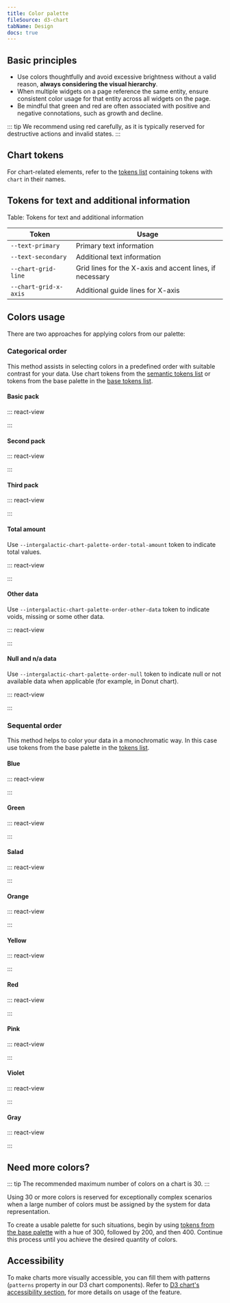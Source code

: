 ```yaml
---
title: Color palette
fileSource: d3-chart
tabName: Design
docs: true
---
```


## Basic principles

- Use colors thoughtfully and avoid excessive brightness without a valid reason, **always considering the visual hierarchy**.
- When multiple widgets on a page reference the same entity, ensure consistent color usage for that entity across all widgets on the page.
- Be mindful that green and red are often associated with positive and negative connotations, such as growth and decline.

::: tip
We recommend using red carefully, as it is typically reserved for destructive actions and invalid states.
:::

## Chart tokens

For chart-related elements, refer to the [tokens list](/style/design-tokens/design-tokens#semantic_tokens) containing tokens with `chart` in their names.

## Tokens for text and additional information

Table: Tokens for text and additional information

| Token                 | Usage                                                    |
| --------------------- | -------------------------------------------------------- |
| `--text-primary`      | Primary text information                                 |
| `--text-secondary`    | Additional text information                              |
| `--chart-grid-line`   | Grid lines for the X-axis and accent lines, if necessary |
| `--chart-grid-x-axis` | Additional guide lines for X-axis                        |

## Colors usage

There are two approaches for applying colors from our palette:

### Categorical order

This method assists in selecting colors in a predefined order with suitable contrast for your data. Use chart tokens from the [semantic tokens list](/style/design-tokens/design-tokens#semantic_tokens) or tokens from the base palette in the [base tokens list](/style/design-tokens/design-tokens#base_tokens_palette).

#### Basic pack

::: react-view

<script lang="tsx">
import React from 'react';
import Color from '@components/Color';

const colors = [
    '--intergalactic-chart-palette-order-1',
    '--intergalactic-chart-palette-order-2',
    '--intergalactic-chart-palette-order-3',
    '--intergalactic-chart-palette-order-4',
    '--intergalactic-chart-palette-order-5',
    '--intergalactic-chart-palette-order-6',
    '--intergalactic-chart-palette-order-7',
    '--intergalactic-chart-palette-order-8',
  ] // basicPack


const App = function (props) {
  return (
    <div style={{ marginBottom: 32 }}>
      {colors.map((colorName, i) => {
        return (
          <Color
            key={i}
            style={{ margin: 4, width: 48, height: 48, borderRadius: 6 }}
            name={colorName}
          />
        );
      })}
    </div>
  );
}
</script>

:::

#### Second pack

::: react-view

<script lang="tsx">
import React from 'react';
import Color from '@components/Color';

const colors = [
    '--intergalactic-chart-palette-order-9',
    '--intergalactic-chart-palette-order-10',
    '--intergalactic-chart-palette-order-11',
    '--intergalactic-chart-palette-order-12',
    '--intergalactic-chart-palette-order-13',
    '--intergalactic-chart-palette-order-14',
    '--intergalactic-chart-palette-order-15',
    '--intergalactic-chart-palette-order-16',
  ] // secondPack

const App = function (props) {
  return (
    <div style={{ marginBottom: 32 }}>
      {colors.map((colorName, i) => {
        return (
          <Color
            key={i}
            style={{ margin: 4, width: 48, height: 48, borderRadius: 6 }}
            name={colorName}
          />
        );
      })}
    </div>
  );
}
</script>

:::

#### Third pack

::: react-view

<script lang="tsx">
import React from 'react';
import Color from '@components/Color';

const colors = [
    '--intergalactic-chart-palette-order-17',
    '--intergalactic-chart-palette-order-18',
    '--intergalactic-chart-palette-order-19',
    '--intergalactic-chart-palette-order-20',
    '--intergalactic-chart-palette-order-21',
    '--intergalactic-chart-palette-order-22',
    '--intergalactic-chart-palette-order-23',
    '--intergalactic-chart-palette-order-24',
  ] // thirdPack

const App = function (props) {
  return (
    <div style={{ marginBottom: 32 }}>
      {colors.map((colorName, i) => {
        return (
          <Color
            key={i}
            style={{ margin: 4, width: 48, height: 48, borderRadius: 6 }}
            name={colorName}
          />
        );
      })}
    </div>
  );
}
</script>

:::

#### Total amount

Use `--intergalactic-chart-palette-order-total-amount` token to indicate total values.

::: react-view

<script lang="tsx">
import React from 'react';
import Color from '@components/Color';

const colors = ['--intergalactic-chart-palette-order-total-amount'] // totalAmount

const App = function (props) {
  return (
    <div style={{ marginBottom: 32 }}>
      {colors.map((colorName, i) => {
        return (
          <Color
            key={i}
            style={{ margin: 4, width: 48, height: 48, borderRadius: 6 }}
            name={colorName}
          />
        );
      })}
    </div>
  );
}
</script>

:::

#### Other data

Use `--intergalactic-chart-palette-order-other-data` token to indicate voids, missing or some other data.

::: react-view

<script lang="tsx">
import React from 'react';
import Color from '@components/Color';

const colors = ['--intergalactic-chart-palette-order-other-data'] // otherData

const App = function (props) {
  return (
    <div style={{ marginBottom: 32 }}>
      {colors.map((colorName, i) => {
        return (
          <Color
            key={i}
            style={{ margin: 4, width: 48, height: 48, borderRadius: 6 }}
            name={colorName}
          />
        );
      })}
    </div>
  );
}
</script>

:::

#### Null and n/a data

Use `--intergalactic-chart-palette-order-null` token to indicate null or not available data when applicable (for example, in Donut chart).

::: react-view

<script lang="tsx">
import React from 'react';
import Color from '@components/Color';

const colors = ['--intergalactic-chart-palette-order-null'] // nullData

const App = function (props) {
  return (
    <div style={{ marginBottom: 32 }}>
      {colors.map((colorName, i) => {
        return (
          <Color
            key={i}
            style={{ margin: 4, width: 48, height: 48, borderRadius: 6 }}
            name={colorName}
          />
        );
      })}
    </div>
  );
}
</script>

:::

### Sequental order

This method helps to color your data in a monochromatic way. In this case use tokens from the base palette in the [tokens list](/style/design-tokens/design-tokens#base).

#### Blue

::: react-view

<script lang="tsx">
import React from 'react';
import Color from '@components/Color';

const colors = ['--blue-100', '--blue-200', '--blue-300', '--blue-400', '--blue-500'] // blue

const App = function (props) {
  return (
    <div style={{ marginBottom: 32 }}>
      {colors.map((colorName, i) => {
        return (
          <Color
            key={i}
            style={{ margin: 4, width: 48, height: 48, borderRadius: 6 }}
            name={colorName}
          />
        );
      })}
    </div>
  );
}
</script>

:::

#### Green

::: react-view

<script lang="tsx">
import React from 'react';
import Color from '@components/Color';

const colors = ['--green-100', '--green-200', '--green-300', '--green-400', '--green-500'] // green

const App = function (props) {
  return (
    <div style={{ marginBottom: 32 }}>
      {colors.map((colorName, i) => {
        return (
          <Color
            key={i}
            style={{ margin: 4, width: 48, height: 48, borderRadius: 6 }}
            name={colorName}
          />
        );
      })}
    </div>
  );
}
</script>

:::

#### Salad

::: react-view

<script lang="tsx">
import React from 'react';
import Color from '@components/Color';

const colors = ['--salad-100', '--salad-200', '--salad-300', '--salad-400', '--salad-500'] // salad

const App = function (props) {
  return (
    <div style={{ marginBottom: 32 }}>
      {colors.map((colorName, i) => {
        return (
          <Color
            key={i}
            style={{ margin: 4, width: 48, height: 48, borderRadius: 6 }}
            name={colorName}
          />
        );
      })}
    </div>
  );
}
</script>

:::

#### Orange

::: react-view

<script lang="tsx">
import React from 'react';
import Color from '@components/Color';

const colors = ['--orange-100', '--orange-200', '--orange-300', '--orange-400', '--orange-500'] // orange

const App = function (props) {
  return (
    <div style={{ marginBottom: 32 }}>
      {colors.map((colorName, i) => {
        return (
          <Color
            key={i}
            style={{ margin: 4, width: 48, height: 48, borderRadius: 6 }}
            name={colorName}
          />
        );
      })}
    </div>
  );
}
</script>

:::

#### Yellow

::: react-view

<script lang="tsx">
import React from 'react';
import Color from '@components/Color';

const colors = ['--yellow-100', '--yellow-200', '--yellow-300', '--yellow-400', '--yellow-500'] // yellow

const App = function (props) {
  return (
    <div style={{ marginBottom: 32 }}>
      {colors.map((colorName, i) => {
        return (
          <Color
            key={i}
            style={{ margin: 4, width: 48, height: 48, borderRadius: 6 }}
            name={colorName}
          />
        );
      })}
    </div>
  );
}
</script>

:::

#### Red

::: react-view

<script lang="tsx">
import React from 'react';
import Color from '@components/Color';

const colors = ['--red-100', '--red-200', '--red-300', '--red-400', '--red-500'] // red

const App = function (props) {
  return (
    <div style={{ marginBottom: 32 }}>
      {colors.map((colorName, i) => {
        return (
          <Color
            key={i}
            style={{ margin: 4, width: 48, height: 48, borderRadius: 6 }}
            name={colorName}
          />
        );
      })}
    </div>
  );
}
</script>

:::

#### Pink

::: react-view

<script lang="tsx">
import React from 'react';
import Color from '@components/Color';

const colors = ['--pink-100', '--pink-200', '--pink-300', '--pink-400', '--pink-500'] // pink

const App = function (props) {
  return (
    <div style={{ marginBottom: 32 }}>
      {colors.map((colorName, i) => {
        return (
          <Color
            key={i}
            style={{ margin: 4, width: 48, height: 48, borderRadius: 6 }}
            name={colorName}
          />
        );
      })}
    </div>
  );
}
</script>

:::

#### Violet

::: react-view

<script lang="tsx">
import React from 'react';
import Color from '@components/Color';

const colors = ['--violet-100', '--violet-200', '--violet-300', '--violet-400', '--violet-500'] // violet

const App = function (props) {
  return (
    <div style={{ marginBottom: 32 }}>
      {colors.map((colorName, i) => {
        return (
          <Color
            key={i}
            style={{ margin: 4, width: 48, height: 48, borderRadius: 6 }}
            name={colorName}
          />
        );
      })}
    </div>
  );
}
</script>

:::

#### Gray

::: react-view

<script lang="tsx">
import React from 'react';
import Color from '@components/Color';

const colors = ['--gray-100', '--gray-200', '--gray-300', '--gray-400', '--gray-500'] // gray

const App = function (props) {
  return (
    <div style={{ marginBottom: 32 }}>
      {colors.map((colorName, i) => {
        return (
          <Color
            key={i}
            style={{ margin: 4, width: 48, height: 48, borderRadius: 6 }}
            name={colorName}
          />
        );
      })}
    </div>
  );
}
</script>

:::

## Need more colors?

::: tip
The recommended maximum number of colors on a chart is 30.
:::

Using 30 or more colors is reserved for exceptionally complex scenarios when a large number of colors must be assigned by the system for data representation.

To create a usable palette for such situations, begin by using [tokens from the base palette](/style/design-tokens/design-tokens#base_tokens_palette) with a hue of 300, followed by 200, and then 400. Continue this process until you achieve the desired quantity of colors.

## Accessibility

To make charts more visually accessible, you can fill them with patterns (`patterns` property in our D3 chart components). Refer to [D3 chart's accessibility section](/data-display/d3-chart/d3-chart-a11y#colorblind-and-low-vision-solution), for more details on usage of the feature.
